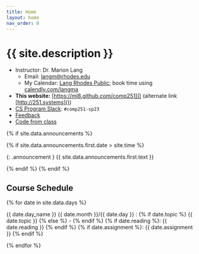 ```yaml
---
title: Home
layout: home
nav_order: 0
---
```


# {{ site.description }}

* Instructor: Dr. Marion Lang
  * Email: [langm@rhodes.edu](mailto:langm@rhodes.edu)
  * My Calendar: [Lang Rhodes Public](https://tinyr.us/lang-cal); book time
    using [calendly.com/langma](https://calendly.com/lang-cal)
* __This website:__ [https://ml8.github.com/comp251]() (alternate link
  [http://251.systems]())
* [CS Program Slack](https://rhodes-cs.slack.com): `#comp251-sp23`
* [Feedback](https://forms.gle/74oBX4KXSBuonmvh8)
* [Code from class](https://github.com/rhodes-comp251-fa22/code-from-class)

{% if site.data.announcements %}

{% if site.data.announcements.first.date > site.time %}

{: .announcement }
{{ site.data.announcements.first.text }}

{% endif %}
{% endif %}


## Course Schedule

<div class="module" markdown="1">
{% for date in site.data.days %}

{{ date.day_name }} {{ date.month }}/{{ date.day }}
: {% if date.topic %} {{ date.topic }} {% else %} \- {% endif %}
{% if date.reading %}: {{ date.reading }} {% endif %}
{% if date.assignment %}: {{ date.assignment }} {% endif %}

{% endfor %}
</div>
